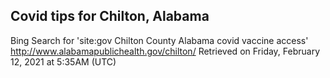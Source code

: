 ## Covid tips for Chilton, Alabama

Bing Search for 'site:gov Chilton County Alabama covid vaccine access'
http://www.alabamapublichealth.gov/chilton/
Retrieved on Friday, February 12, 2021 at 5:35AM (UTC)
